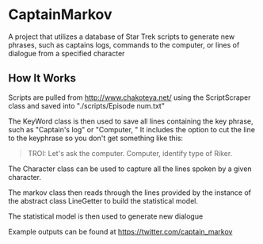 # CaptainMarkov
A project that utilizes a database of Star Trek scripts to generate new phrases, such as captains logs, commands to the computer, or lines of dialogue from a specified character

## How It Works
Scripts are pulled from http://www.chakoteya.net/ using the ScriptScraper class and saved into "./scripts/Episode num.txt"

The KeyWord class is then used to save all lines containing the key phrase, such as "Captain's log" or "Computer, "
It includes the option to cut the line to the keyphrase so you don't get something like this:

> TROI: Let's ask the computer. Computer, identify type of Riker.

The Character class can be used to capture all the lines spoken by a given character.

The markov class then reads through the lines provided by the instance of the abstract class LineGetter to build the statistical model.

The statistical model is then used to generate new dialogue

Example outputs can be found at https://twitter.com/captain_markov
